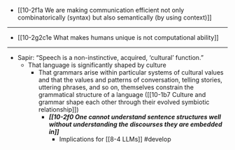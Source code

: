 - [[10-2f1a We are making communication efficient not only combinatorically (syntax) but also semantically (by using context)]]
---
- [[10-2g2c1e What makes humans unique is not computational ability]]
---
- Sapir: “Speech is a non-instinctive, acquired, ‘cultural’ function.”
    - That language is significantly shaped by culture
        - That grammars arise within particular systems of cultural values and that the values and patterns of conversation, telling stories, uttering phrases, and so on, themselves constrain the grammatical structure of a language ([[10-1b7 Culture and grammar shape each other through their evolved symbiotic relationship]])
	        - ***[[10-2f0 One cannot understand sentence structures well without understanding the discourses they are embedded in]]***
		        - Implications for [[8-4 LLMs]] #develop 